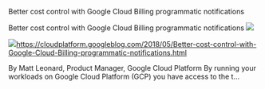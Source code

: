 Better cost control with Google Cloud Billing programmatic notifications

Better cost control with Google Cloud Billing programmatic notifications
![](../_resources/f90c6f5df834307e821623f0bf7ba2cb.png)

![](../_resources/f12145c5fa15a0084a400dee43de6218.png)https://cloudplatform.googleblog.com/2018/05/Better-cost-control-with-Google-Cloud-Billing-programmatic-notifications.html

By Matt Leonard, Product Manager, Google Cloud Platform By running your workloads on Google Cloud Platform (GCP) you have access to the t...